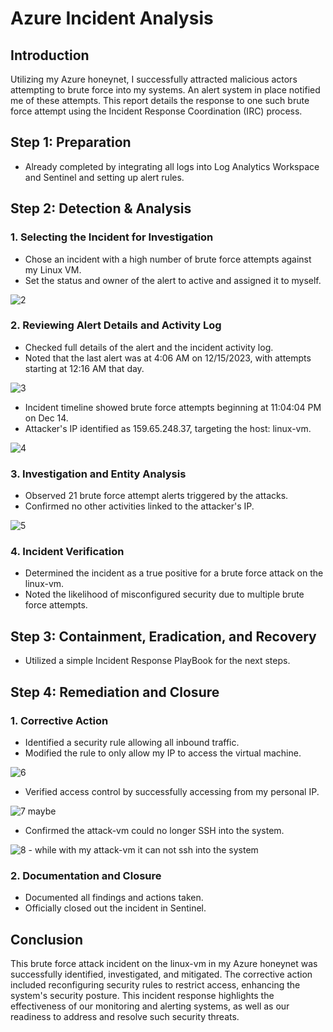# Azure Incident Analysis

## Introduction
Utilizing my Azure honeynet, I successfully attracted malicious actors attempting to brute force into my systems. An alert system in place notified me of these attempts. This report details the response to one such brute force attempt using the Incident Response Coordination (IRC) process.
## Step 1: Preparation
-	Already completed by integrating all logs into Log Analytics Workspace and Sentinel and setting up alert rules.
## Step 2: Detection & Analysis
### 1.	Selecting the Incident for Investigation
-	Chose an incident with a high number of brute force attempts against my Linux VM.
-	Set the status and owner of the alert to active and assigned it to myself.
  
![2](https://github.com/DanialKeith/AzureIncidentAnalysis/assets/154257195/cf6b0eef-88f4-4106-98ef-a642d0b338be)


### 2.	Reviewing Alert Details and Activity Log
-	Checked full details of the alert and the incident activity log.
-	Noted that the last alert was at 4:06 AM on 12/15/2023, with attempts starting at 12:16 AM that day.

![3](https://github.com/DanialKeith/AzureIncidentAnalysis/assets/154257195/cce165ca-9b27-4054-a4cf-85c68f18b241)

-	Incident timeline showed brute force attempts beginning at 11:04:04 PM on Dec 14.
-	Attacker's IP identified as 159.65.248.37, targeting the host: linux-vm.
  
![4](https://github.com/DanialKeith/AzureIncidentAnalysis/assets/154257195/9837ff4f-5699-4713-bedc-5efd97757451)




### 3.	Investigation and Entity Analysis
-	Observed 21 brute force attempt alerts triggered by the attacks.
-	Confirmed no other activities linked to the attacker's IP.
	
![5](https://github.com/DanialKeith/AzureIncidentAnalysis/assets/154257195/3ffdfecf-c7a8-47ef-91bb-a74d077466a9)


### 4.	Incident Verification
-	Determined the incident as a true positive for a brute force attack on the linux-vm.
-	Noted the likelihood of misconfigured security due to multiple brute force attempts.

## Step 3: Containment, Eradication, and Recovery
-	Utilized a simple Incident Response PlayBook for the next steps.
## Step 4: Remediation and Closure
### 1.	Corrective Action
-	Identified a security rule allowing all inbound traffic.
-	Modified the rule to only allow my IP to access the virtual machine.

![6](https://github.com/DanialKeith/AzureIncidentAnalysis/assets/154257195/5e283caf-f0dc-43f1-93da-4d02db0812c9)

  
-	Verified access control by successfully accessing from my personal IP.

![7 maybe](https://github.com/DanialKeith/AzureIncidentAnalysis/assets/154257195/b956a494-0c95-45d4-b9a0-db27397edb5a)

  
-	Confirmed the attack-vm could no longer SSH into the system.

  ![8 - while with my attack-vm it can not ssh into the system](https://github.com/DanialKeith/AzureIncidentAnalysis/assets/154257195/ebd6271e-974c-4e89-b13b-933eedfbfad9)

  


### 2.	Documentation and Closure
-	Documented all findings and actions taken.
-	Officially closed out the incident in Sentinel.
## Conclusion
This brute force attack incident on the linux-vm in my Azure honeynet was successfully identified, investigated, and mitigated. The corrective action included reconfiguring security rules to restrict access, enhancing the system's security posture. This incident response highlights the effectiveness of our monitoring and alerting systems, as well as our readiness to address and resolve such security threats.
